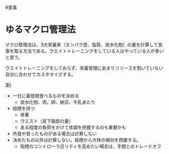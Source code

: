 #食事
# ゆるマクロ管理法

マクロ管理法は、3大栄養素（タンパク質、脂質、炭水化物）の量を計算して食事を取る方法である。ウエイトトレーニングをしている人はやっている人が多いと思う。

ウエイトトレーニングをしておらず、栄養管理にあまりリソースを割いていない自分に合わせてカスタマイズする。

案)

- 一日に最低限食べるものを決める
	- 炭水化物、肉、卵、納豆、牛乳あたり
- 指標を持つ
  - 体重
  - ウエスト（皮下脂肪の量）
  - ある程度の負荷をかけて体調を把握するのも重要かも
- 外食や買ったものがある場合は計算しない
- 決めたもの以外は計算しない。指標から大体の傾向を把握する。
	- 指標のコントローラ日リティを高めたい場合は、手間とのトレードオフ
